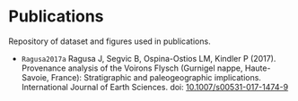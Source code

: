 # Publications

Repository of dataset and figures used in publications.

+ `Ragusa2017a` Ragusa J, Segvic B, Ospina-Ostios LM, Kindler P (2017). Provenance analysis of the Voirons Flysch (Gurnigel nappe, Haute-Savoie, France): Stratigraphic and paleogeographic implications. International Journal of Earth Sciences. doi: [10.1007/s00531-017-1474-9](http://doi.org/10.1007/s00531-017-1474-9])
